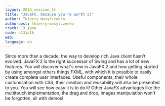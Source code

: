 ```yaml
---
layout: 2013_session_fr
title: "JavaFX, because you're worth it"
author: Thierry Wasylczenko 
authorpost: thierry-wasylczenko 
track: 13_java
code: s13ja1h
web: 
language: en
---
```


Since more than a decade, the way to develop rich Java client hasn't evolved. JavaFX 2 is the right successor of Swing and has a lot of new features. You will discover what's new in JavaFX 2 and how getting started by using amongst others things FXML, with which it is possible to easily create complete user interfaces. Useful components, their whole customisation with CSS, their creation and reusability will also be presented to you. You will see how easy it is to do it! Other JavaFX advantages like the multitouch implementation, the drag and drop, images manipulation won't be forgotten, all with demos!
